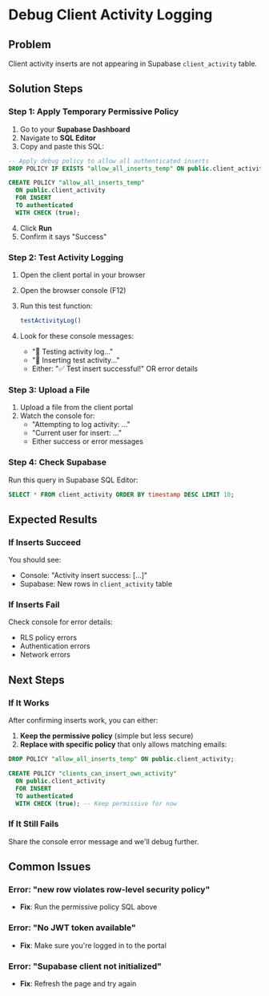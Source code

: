 # Debug Client Activity Logging

## Problem
Client activity inserts are not appearing in Supabase `client_activity` table.

## Solution Steps

### Step 1: Apply Temporary Permissive Policy

1. Go to your **Supabase Dashboard**
2. Navigate to **SQL Editor**
3. Copy and paste this SQL:

```sql
-- Apply debug policy to allow all authenticated inserts
DROP POLICY IF EXISTS "allow_all_inserts_temp" ON public.client_activity;

CREATE POLICY "allow_all_inserts_temp"
  ON public.client_activity
  FOR INSERT
  TO authenticated
  WITH CHECK (true);
```

4. Click **Run**
5. Confirm it says "Success"

### Step 2: Test Activity Logging

1. Open the client portal in your browser
2. Open the browser console (F12)
3. Run this test function:
   ```javascript
   testActivityLog()
   ```

4. Look for these console messages:
   - "🧪 Testing activity log..."
   - "📝 Inserting test activity..."
   - Either: "✅ Test insert successful!" OR error details

### Step 3: Upload a File

1. Upload a file from the client portal
2. Watch the console for:
   - "Attempting to log activity: ..."
   - "Current user for insert: ..."
   - Either success or error messages

### Step 4: Check Supabase

Run this query in Supabase SQL Editor:
```sql
SELECT * FROM client_activity ORDER BY timestamp DESC LIMIT 10;
```

## Expected Results

### If Inserts Succeed
You should see:
- Console: "Activity insert success: [...]"
- Supabase: New rows in `client_activity` table

### If Inserts Fail
Check console for error details:
- RLS policy errors
- Authentication errors
- Network errors

## Next Steps

### If It Works
After confirming inserts work, you can either:
1. **Keep the permissive policy** (simple but less secure)
2. **Replace with specific policy** that only allows matching emails:

```sql
DROP POLICY "allow_all_inserts_temp" ON public.client_activity;

CREATE POLICY "clients_can_insert_own_activity"
  ON public.client_activity
  FOR INSERT
  TO authenticated
  WITH CHECK (true); -- Keep permissive for now
```

### If It Still Fails
Share the console error message and we'll debug further.

## Common Issues

### Error: "new row violates row-level security policy"
- **Fix**: Run the permissive policy SQL above

### Error: "No JWT token available"
- **Fix**: Make sure you're logged in to the portal

### Error: "Supabase client not initialized"
- **Fix**: Refresh the page and try again
